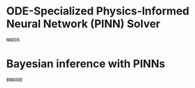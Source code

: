 # ODE-Specialized Physics-Informed Neural Network (PINN) Solver

```@docs
NNODE
```

# Bayesian inference with PINNs

```@docs
BNNODE
```